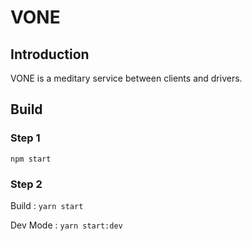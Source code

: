 VONE
====

## Introduction

VONE is a meditary service between clients and drivers.

## Build

### Step 1 
`npm start`

### Step 2

Build : `yarn start`

Dev Mode : `yarn start:dev`
